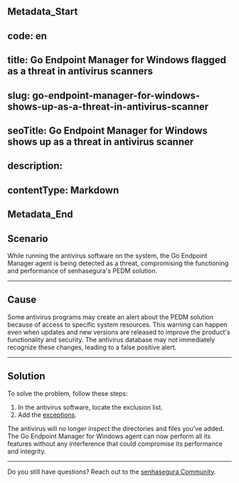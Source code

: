 ## Metadata_Start 
## code: en
## title: Go Endpoint Manager for Windows flagged as a threat in antivirus scanners 
## slug: go-endpoint-manager-for-windows-shows-up-as-a-threat-in-antivirus-scanner 
## seoTitle: Go Endpoint Manager for Windows shows up as a threat in antivirus scanner 
## description:  
## contentType: Markdown 
## Metadata_End
## Scenario

While running the antivirus software on the system, the Go Endpoint Manager agent is being detected as a threat, compromising the functioning and performance of senhasegura's PEDM solution.

* * *

## Cause

Some antivirus programs may create an alert about the PEDM solution because of access to specific system resources. This warning can happen even when updates and new versions are released to improve the product's functionality and security. The antivirus database may not immediately recognize these changes, leading to a false positive alert.

* * *

## Solution

To solve the problem, follow these steps:


1. In the antivirus software, locate the exclusion list.
2. Add the [exceptions](/v3-32/docs/go-windows-antivirus-exclusions).


The antivirus will no longer inspect the directories and files you’ve added. The Go Endpoint Manager for Windows agent can now perform all its features without any interference that could compromise its performance and integrity.

* * *
Do you still have questions? Reach out to the [senhasegura Community](https://community.senhasegura.io/).
